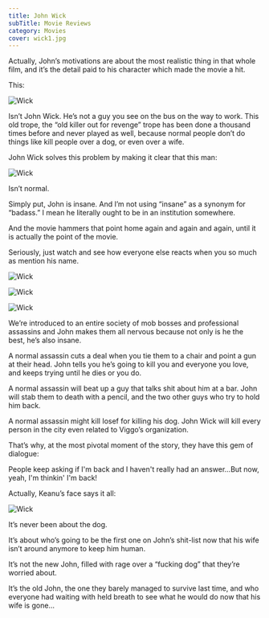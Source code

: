 ```yaml
---
title: John Wick
subTitle: Movie Reviews
category: Movies
cover: wick1.jpg
---
```


Actually, John’s motivations are about the most realistic thing in that whole film, and it’s the detail paid to his character which made the movie a hit.

This:

![Wick](./wick1.jpg)

Isn’t John Wick. He’s not a guy you see on the bus on the way to work. This old trope, the “old killer out for revenge” trope has been done a thousand times before and never played as well, because normal people don’t do things like kill people over a dog, or even over a wife.

John Wick solves this problem by making it clear that this man:

![Wick](./wick2.jpg)

Isn’t normal.

Simply put, John is insane. And I’m not using “insane” as a synonym for “badass.” I mean he literally ought to be in an institution somewhere.

And the movie hammers that point home again and again and again, until it is actually the point of the movie.

Seriously, just watch and see how everyone else reacts when you so much as mention his name.

![Wick](./wick3.jpg)

![Wick](./wick4.jpg)

![Wick](./wick5.jpg)

We’re introduced to an entire society of mob bosses and professional assassins and John makes them all nervous because not only is he the best, he’s also insane.

A normal assassin cuts a deal when you tie them to a chair and point a gun at their head. John tells you he’s going to kill you and everyone you love, and keeps trying until he dies or you do.

A normal assassin will beat up a guy that talks shit about him at a bar. John will stab them to death with a pencil, and the two other guys who try to hold him back.

A normal assassin might kill Iosef for killing his dog. John Wick will kill every person in the city even related to Viggo’s organization.

That’s why, at the most pivotal moment of the story, they have this gem of dialogue:

People keep asking if I'm back and I haven't really had an answer...But now, yeah, I'm thinkin' I'm back!

Actually, Keanu’s face says it all:

![Wick](./wick6.jpg)

It’s never been about the dog.

It’s about who’s going to be the first one on John’s shit-list now that his wife isn’t around anymore to keep him human.

It’s not the new John, filled with rage over a “fucking dog” that they’re worried about.

It’s the old John, the one they barely managed to survive last time, and who everyone had waiting with held breath to see what he would do now that his wife is gone…
